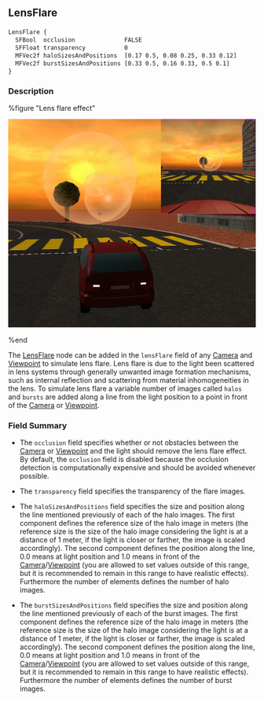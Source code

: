 ## LensFlare

```
LensFlare {
  SFBool  occlusion              FALSE
  SFFloat transparency           0
  MFVec2f haloSizesAndPositions  [0.17 0.5, 0.08 0.25, 0.33 0.12]
  MFVec2f burstSizesAndPositions [0.33 0.5, 0.16 0.33, 0.5 0.1]
}
```

### Description

%figure "Lens flare effect"

![lens_flare.png](images/lens_flare.png)

%end

The [LensFlare](#lensflare) node can be added in the `lensFlare` field of any [Camera](camera.md) and [Viewpoint](viewpoint.md) to simulate lens flare. Lens flare is due to the light been scattered in lens systems through generally unwanted image formation mechanisms, such as internal reflection and scattering from material inhomogeneities in the lens. To simulate lens flare a variable number of images called `halos` and `bursts` are added along a line from the light position to a point in front of the [Camera](camera.md) or [Viewpoint](viewpoint.md).

### Field Summary

- The `occlusion` field specifies whether or not obstacles between the [Camera](camera.md) or [Viewpoint](viewpoint.md) and the light should remove the lens flare effect. By default, the `occlusion` field is disabled because the occlusion detection is computationally expensive and should be avoided whenever possible.

- The `transparency` field specifies the transparency of the flare images.

- The `haloSizesAndPositions` field specifies the size and position along the line mentioned previously of each of the halo images. The first component defines the reference size of the halo image in meters (the reference size is the size of the halo image considering the light is at a distance of 1 meter, if the light is closer or farther, the image is scaled accordingly). The second component defines the position along the line, 0.0 means at light position and 1.0 means in front of the [Camera](camera.md)/[Viewpoint](viewpoint.md) (you are allowed to set values outside of this range, but it is recommended to remain in this range to have realistic effects). Furthermore the number of elements defines the number of halo images.

- The `burstSizesAndPositions` field specifies the size and position along the line mentioned previously of each of the burst images. The first component defines the reference size of the halo image in meters (the reference size is the size of the halo image considering the light is at a distance of 1 meter, if the light is closer or farther, the image is scaled accordingly). The second component defines the position along the line, 0.0 means at light position and 1.0 means in front of the [Camera](camera.md)/[Viewpoint](viewpoint.md) (you are allowed to set values outside of this range, but it is recommended to remain in this range to have realistic effects). Furthermore the number of elements defines the number of burst images.
